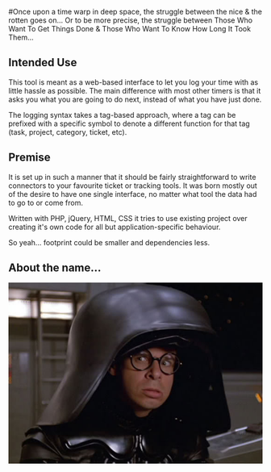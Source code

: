 #Once upon a time warp in deep space, the struggle between the nice & the rotten goes on...
Or to be more precise, the struggle between Those Who Want To Get Things Done & Those Who Want To Know How Long It Took Them... 

## Intended Use
This tool is meant as a web-based interface to let you log your time with as little hassle as possible. The main difference with most other timers is that it asks you what you are going to do next, instead of what you have just done.

The logging syntax takes a tag-based approach, where a tag can be prefixed with a specific symbol to denote a different function for that tag (task, project, category, ticket, etc).

## Premise
It is set up in such a manner that it should be fairly straightforward to write connectors to your favourite ticket or tracking tools. It was born mostly out of the desire to have one single interface, no matter what tool the data had to go to or come from.

Written with PHP, jQuery, HTML, CSS it tries to use existing project over creating it's own code for all but application-specific behaviour.

So yeah... footprint could be smaller and dependencies less.

## About the name...
![Dark Helmet][dark_helmet]

[dark_helmet]: https://github.com/potherca/Dark-Helmet/raw/master/dark_helmet.jpg  "I am your father's brother's nephew's cousin's former roommate!"
